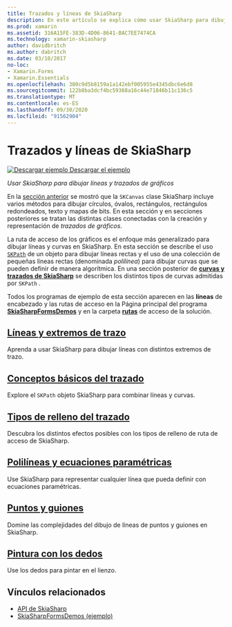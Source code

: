 ```yaml
---
title: Trazados y líneas de SkiaSharp
description: En este artículo se explica cómo usar SkiaSharp para dibujar líneas y trazados de gráficos en Xamarin.Forms aplicaciones, y se muestra con código de ejemplo.
ms.prod: xamarin
ms.assetid: 316A15FE-383D-4D06-8641-BAC7EE7474CA
ms.technology: xamarin-skiasharp
author: davidbritch
ms.author: dabritch
ms.date: 03/10/2017
no-loc:
- Xamarin.Forms
- Xamarin.Essentials
ms.openlocfilehash: 380c9d5b8159a1a142ebf005955e4345dbc6e6d8
ms.sourcegitcommit: 122b8ba3dcf4bc59368a16c44e71846b11c136c5
ms.translationtype: MT
ms.contentlocale: es-ES
ms.lasthandoff: 09/30/2020
ms.locfileid: "91562904"
---
```

# <a name="skiasharp-lines-and-paths"></a>Trazados y líneas de SkiaSharp

[![Descargar ejemplo](~/media/shared/download.png) Descargar el ejemplo](https://docs.microsoft.com/samples/xamarin/xamarin-forms-samples/skiasharpforms-demos)

_Usar SkiaSharp para dibujar líneas y trazados de gráficos_

En la [sección anterior](~/xamarin-forms/user-interface/graphics/skiasharp/basics/index.md) se mostró que la `SKCanvas` clase SkiaSharp incluye varios métodos para dibujar círculos, óvalos, rectángulos, rectángulos redondeados, texto y mapas de bits. En esta sección y en secciones posteriores se tratan las distintas clases conectadas con la creación y representación de *trazados de gráficos*.

La ruta de acceso de los gráficos es el enfoque más generalizado para dibujar líneas y curvas en SkiaSharp. En esta sección se describe el uso [`SKPath`](xref:SkiaSharp.SKPath) de un objeto para dibujar líneas rectas y el uso de una colección de pequeñas líneas rectas (denominada *polilínea*) para dibujar curvas que se pueden definir de manera algorítmica. En una sección posterior de [**curvas y trazados de SkiaSharp**](../curves/index.md) se describen los distintos tipos de curvas admitidas por `SKPath` .

Todos los programas de ejemplo de esta sección aparecen en las **líneas** de encabezado y las rutas de acceso en la Página principal del programa [**SkiaSharpFormsDemos**](/samples/xamarin/xamarin-forms-samples/skiasharpforms-demos) y en la carpeta [**rutas**](https://github.com/xamarin/xamarin-forms-samples/tree/master/SkiaSharpForms/Demos/Demos/SkiaSharpFormsDemos/Paths) de acceso de la solución.

## <a name="lines-and-stroke-caps"></a>[Líneas y extremos de trazo](lines.md)

Aprenda a usar SkiaSharp para dibujar líneas con distintos extremos de trazo.

## <a name="path-basics"></a>[Conceptos básicos del trazado](paths.md)

Explore el `SKPath` objeto SkiaSharp para combinar líneas y curvas.

## <a name="the-path-fill-types"></a>[Tipos de relleno del trazado](fill-types.md)

Descubra los distintos efectos posibles con los tipos de relleno de ruta de acceso de SkiaSharp.

## <a name="polylines-and-parametric-equations"></a>[Polilíneas y ecuaciones paramétricas](polylines.md)

Use SkiaSharp para representar cualquier línea que pueda definir con ecuaciones paramétricas.

## <a name="dots-and-dashes"></a>[Puntos y guiones](dots.md)

Domine las complejidades del dibujo de líneas de puntos y guiones en SkiaSharp.

## <a name="finger-painting"></a>[Pintura con los dedos](finger-paint.md)

Use los dedos para pintar en el lienzo.

## <a name="related-links"></a>Vínculos relacionados

- [API de SkiaSharp](/dotnet/api/skiasharp)
- [SkiaSharpFormsDemos (ejemplo)](/samples/xamarin/xamarin-forms-samples/skiasharpforms-demos)